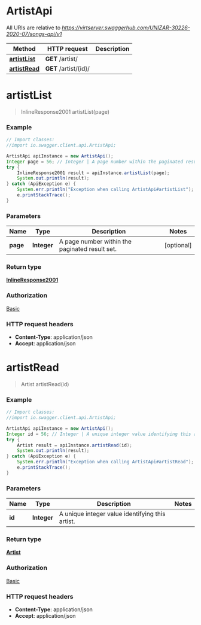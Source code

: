 # ArtistApi

All URIs are relative to *https://virtserver.swaggerhub.com/UNIZAR-30226-2020-07/songs-api/v1*

Method | HTTP request | Description
------------- | ------------- | -------------
[**artistList**](ArtistApi.md#artistList) | **GET** /artist/ | 
[**artistRead**](ArtistApi.md#artistRead) | **GET** /artist/{id}/ | 


<a name="artistList"></a>
# **artistList**
> InlineResponse2001 artistList(page)





### Example
```java
// Import classes:
//import io.swagger.client.api.ArtistApi;

ArtistApi apiInstance = new ArtistApi();
Integer page = 56; // Integer | A page number within the paginated result set.
try {
    InlineResponse2001 result = apiInstance.artistList(page);
    System.out.println(result);
} catch (ApiException e) {
    System.err.println("Exception when calling ArtistApi#artistList");
    e.printStackTrace();
}
```

### Parameters

Name | Type | Description  | Notes
------------- | ------------- | ------------- | -------------
 **page** | **Integer**| A page number within the paginated result set. | [optional]

### Return type

[**InlineResponse2001**](InlineResponse2001.md)

### Authorization

[Basic](../README.md#Basic)

### HTTP request headers

 - **Content-Type**: application/json
 - **Accept**: application/json

<a name="artistRead"></a>
# **artistRead**
> Artist artistRead(id)





### Example
```java
// Import classes:
//import io.swagger.client.api.ArtistApi;

ArtistApi apiInstance = new ArtistApi();
Integer id = 56; // Integer | A unique integer value identifying this artist.
try {
    Artist result = apiInstance.artistRead(id);
    System.out.println(result);
} catch (ApiException e) {
    System.err.println("Exception when calling ArtistApi#artistRead");
    e.printStackTrace();
}
```

### Parameters

Name | Type | Description  | Notes
------------- | ------------- | ------------- | -------------
 **id** | **Integer**| A unique integer value identifying this artist. |

### Return type

[**Artist**](Artist.md)

### Authorization

[Basic](../README.md#Basic)

### HTTP request headers

 - **Content-Type**: application/json
 - **Accept**: application/json

